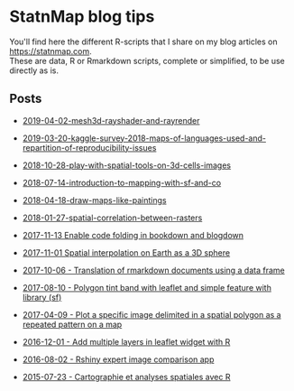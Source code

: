 # StatnMap blog tips
You'll find here the different R-scripts that I share on my blog articles on <https://statnmap.com>.  
These are data, R or Rmarkdown scripts, complete or simplified, to be use directly as is.

## Posts

- [2019-04-02-mesh3d-rayshader-and-rayrender](//statnmap.com/2019-04-02-mesh3d-rayshader-and-rayrender)

- [2019-03-20-kaggle-survey-2018-maps-of-languages-used-and-repartition-of-reproducibility-issues](//statnmap.com/2019-03-20-kaggle-survey-2018-maps-of-languages-used-and-repartition-of-reproducibility-issues)

- [2018-10-28-play-with-spatial-tools-on-3d-cells-images](//statnmap.com/2018-10-28-play-with-spatial-tools-on-3d-cells-images/)

- [2018-07-14-introduction-to-mapping-with-sf-and-co](//statnmap.com/2018-07-14-introduction-to-mapping-with-sf-and-co/)

- [2018-04-18-draw-maps-like-paintings](//statnmap.com/2018-04-18-draw-maps-like-paintings)

- [2018-01-27-spatial-correlation-between-rasters](//statnmap.com/2018-01-27-spatial-correlation-between-rasters)

- [2017-11-13 Enable code folding in bookdown and blogdown](//statnmap.com/2017-11-13-enable-code-folding-in-bookdown-and-blogdown)

- [2017-11-01 Spatial interpolation on Earth as a 3D sphere](//statnmap.com/2017-11-01-spatial-interpolation-on-earth-as-a-3d-sphere)

- [2017-10-06 - Translation of rmarkdown documents using a data frame](//statnmap.com/2017-10-06-translation-rmarkdown-documents-using-data-frame)

- [2017-08-10 - Polygon tint band with leaflet and simple feature with library (sf)](//statnmap.com/2017-08-10-polygons-tint-band-with-leaflet-and-simple-feature-library-sf/)

- [2017-04-09 - Plot a specific image delimited in a spatial polygon as a repeated pattern on a map](//statnmap.com/2017-04-09-plot-specific-image-delimited-polygon-repeated-pattern-on-map/)

- [2016-12-01 - Add multiple layers in leaflet widget with R](//statnmap.com/2016-12-01-multiple-layers-leaflet-widget-with-rstat)

- [2016-08-02 - Rshiny expert image comparison app](//statnmap.com/2016-08-02-rshiny-expert-image-comparison-app/)

- [2015-07-23 - Cartographie et analyses spatiales avec R](//statnmap.com/2015-07-23-mapping-spatial-analyses-gis-with-r/)

